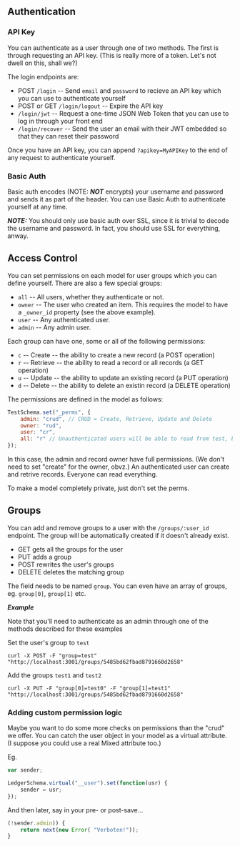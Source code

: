 ## Authentication

### API Key

You can authenticate as a user through one of two methods. The first is through requesting an API key. (This is really more of a token. Let's not dwell on this, shall we?)

The login endpoints are:

* POST `/login` -- Send `email` and `password` to recieve an API key which you can use to authenticate yourself
* POST or GET `/login/logout` -- Expire the API key
* `/login/jwt` -- Request a one-time JSON Web Token that you can use to log in through your front end
* `/login/recover` -- Send the user an email with their JWT embedded so that they can reset their password

Once you have an API key, you can append `?apikey=MyAPIKey` to the end of any request to authenticate yourself.

### Basic Auth

Basic auth encodes (NOTE: ***NOT*** encrypts) your username and password and sends it as part of the header. You can use Basic Auth to authenticate yourself at any time.

***NOTE:*** You should only use basic auth over SSL, since it is trivial to decode the username and password. In fact, you should use SSL for everything, anway.

## Access Control

You can set permissions on each model for user groups which you can define yourself. There are also a few special groups:
* `all` -- All users, whether they authenticate or not.
* `owner` -- The user who created an item. This requires the model to have a `_owner_id` property (see the above example).
* `user` -- Any authenticated user.
* `admin` -- Any admin user.

Each group can have one, some or all of the following permissions:
* `c` -- Create -- the ability to create a new record (a POST operation)
* `r` -- Retrieve -- the ability to read a record or all records (a GET operation)
* `u` -- Update -- the ability to update an existing record (a PUT operation)
* `d` -- Delete -- the ability to delete an existin record (a DELETE operation)

The permissions are defined in the model as follows:

```js
TestSchema.set("_perms", {
    admin: "crud", // CRUD = Create, Retrieve, Update and Delete
    owner: "rud",
    user: "cr",
    all: "r" // Unauthenticated users will be able to read from test, but that is all
});
```

In this case, the admin and record owner have full permissions. (We don't need to set "create" for the owner, obvz.) An authenticated user can create and retrive records. Everyone can read everything.

To make a model completely private, just don't set the perms.

## Groups

You can add and remove groups to a user with the `/groups/:user_id` endpoint. The group will be automatically created if it doesn't already exist.

* GET gets all the groups for the user
* PUT adds a group
* POST rewrites the user's groups
* DELETE deletes the matching group  

The field needs to be named `group`. You can even have an array of groups, eg. `group[0]`, `group[1]` etc.

***Example***

Note that you'll need to authenticate as an admin through one of the methods described for these examples

Set the user's group to `test`

```
curl -X POST -F "group=test" "http://localhost:3001/groups/5485bd62fbad8791660d2658"
```

Add the groups `test1` and `test2`

```
curl -X PUT -F "group[0]=test0" -F "group[1]=test1" "http://localhost:3001/groups/5485bd62fbad8791660d2658"
```

### Adding custom permission logic

Maybe you want to do some more checks on permissions than the "crud" we offer. You can catch
the user object in your model as a virtual attribute. (I suppose you could use a real Mixed attribute too.)

Eg.

```js
var sender;

LedgerSchema.virtual("__user").set(function(usr) {
    sender = usr;
});
```

And then later, say in your pre- or post-save...

```js
(!sender.admin)) {
    return next(new Error( "Verboten!"));
}
```